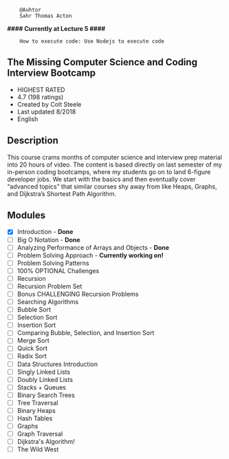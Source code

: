         @Auhtor
        Sahr Thomas Acton

<b> #### Currently at Lecture 5 #### </b>

        How to execute code: Use Nodejs to execute code

## The Missing Computer Science and Coding Interview Bootcamp
- HIGHEST RATED
- 4.7 (198 ratings)
- Created by Colt Steele
- Last updated 8/2018
- English

## Description
This course crams months of computer science and interview prep material into 20 hours of video.
The content is based directly on last semester of my in-person coding bootcamps, where my students go on to land 6-figure developer jobs.
We start with the basics and then eventually cover “advanced topics” that similar courses shy away from like Heaps, Graphs,
and Dijkstra’s Shortest Path Algorithm.

## Modules

- [x] Introduction - <b>Done </b>
- [ ] Big O Notation - <b>Done </b>
- [ ] Analyzing Performance of Arrays and Objects - <b>Done </b>
- [ ] Problem Solving Approach - <b> Currently working on!</b>
- [ ] Problem Solving Patterns
- [ ] 100% OPTIONAL Challenges
- [ ] Recursion
- [ ] Recursion Problem Set
- [ ] Bonus CHALLENGING Recursion Problems
- [ ] Searching Algorithms
- [ ] Bubble Sort
- [ ] Selection Sort
- [ ] Insertion Sort
- [ ] Comparing Bubble, Selection, and Insertion Sort
- [ ] Merge Sort
- [ ] Quick Sort
- [ ] Radix Sort
- [ ] Data Structures Introduction
- [ ] Singly Linked Lists
- [ ] Doubly Linked Lists
- [ ] Stacks + Queues
- [ ] Binary Search Trees
- [ ] Tree Traversal
- [ ] Binary Heaps
- [ ] Hash Tables
- [ ] Graphs
- [ ] Graph Traversal
- [ ] Dijkstra's Algorithm!
- [ ] The Wild West